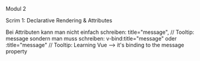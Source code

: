 Modul 2

Scrim 1:
Declarative Rendering & Attributes

Bei Attributen kann man nicht einfach schreiben:
    title="message", // Tooltip: message
sondern man muss schreiben:
    v-bind:title="message"
    oder
    :title="message" // Tooltip: Learning Vue
    --> it's binding to the message property